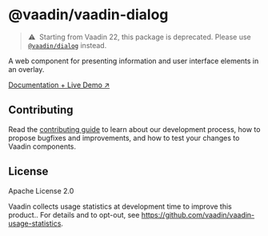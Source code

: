 # @vaadin/vaadin-dialog

> ⚠️&nbsp; Starting from Vaadin 22, this package is deprecated.
> Please use [`@vaadin/dialog`](https://www.npmjs.com/package/@vaadin/dialog) instead.

A web component for presenting information and user interface elements in an overlay.

[Documentation + Live Demo ↗](https://vaadin.com/docs/latest/components/dialog)

## Contributing

Read the [contributing guide](https://vaadin.com/docs/latest/contributing/overview) to learn about our development process, how to propose bugfixes and improvements, and how to test your changes to Vaadin components.

## License

Apache License 2.0

Vaadin collects usage statistics at development time to improve this product..
For details and to opt-out, see https://github.com/vaadin/vaadin-usage-statistics.
